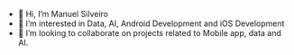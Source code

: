 - 👋 Hi, I’m Manuel Silveiro
- 👀 I’m interested in Data, AI, Android Development and iOS Development
- 💞️ I’m looking to collaborate on projects related to Mobile app, data and AI.


<!---
manuelsilver/manuelsilver is a ✨ special ✨ repository because its `README.md` (this file) appears on your GitHub profile.
You can click the Preview link to take a look at your changes.
--->
